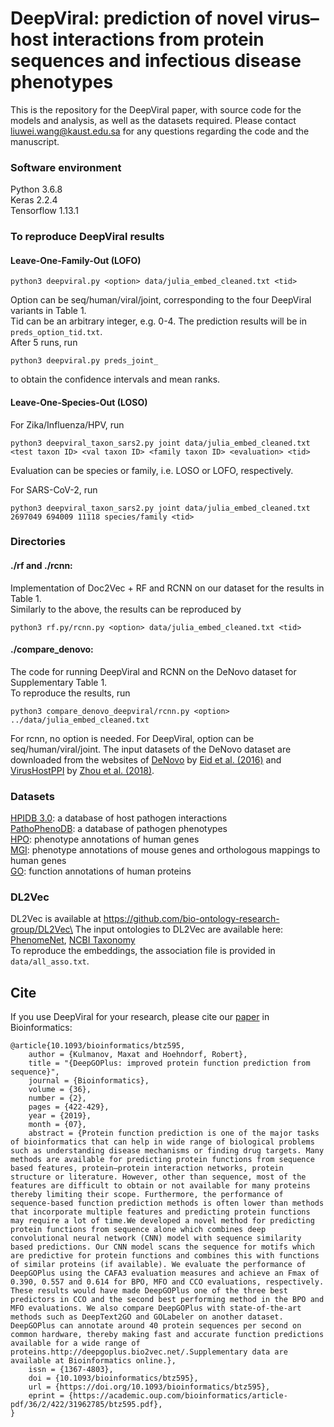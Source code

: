# DeepViral: prediction of novel virus–host interactions from protein sequences and infectious disease phenotypes

This is the repository for the DeepViral paper, with source code for the models and analysis, as well as the datasets required.
Please contact liuwei.wang@kaust.edu.sa for any questions regarding the code and the manuscript.

### Software environment 
Python 3.6.8   
Keras 2.2.4  
Tensorflow 1.13.1  

### To reproduce DeepViral results
#### Leave-One-Family-Out (LOFO)
```
python3 deepviral.py <option> data/julia_embed_cleaned.txt <tid>
```
Option can be seq/human/viral/joint, corresponding to the four DeepViral variants in Table 1. \
Tid can be an arbitrary integer, e.g. 0-4. The prediction results will be in ```preds_option_tid.txt```.\
After 5 runs, run 
```
python3 deepviral.py preds_joint_
``` 
to obtain the confidence intervals and mean ranks.

#### Leave-One-Species-Out (LOSO)
For Zika/Influenza/HPV, run
```
python3 deepviral_taxon_sars2.py joint data/julia_embed_cleaned.txt <test taxon ID> <val taxon ID> <family taxon ID> <evaluation> <tid>
```
Evaluation can be species or family, i.e. LOSO or LOFO, respectively.

For SARS-CoV-2, run
```
python3 deepviral_taxon_sars2.py joint data/julia_embed_cleaned.txt 2697049 694009 11118 species/family <tid>
```

### Directories
#### ./rf and ./rcnn: 
Implementation of Doc2Vec + RF and RCNN on our dataset for the results in Table 1.\
Similarly to the above, the results can be reproduced by 
```
python3 rf.py/rcnn.py <option> data/julia_embed_cleaned.txt <tid>
```

#### ./compare_denovo: 
The code for running DeepViral and RCNN on the DeNovo dataset for Supplementary Table 1.\
To reproduce the results, run
```
python3 compare_denovo_deepviral/rcnn.py <option> ../data/julia_embed_cleaned.txt
```
For rcnn, no option is needed. For DeepViral, option can be seq/human/viral/joint.
The input datasets of the DeNovo dataset are downloaded from the websites of [DeNovo](https://bioinformatics.cs.vt.edu/~alzahraa/denovo) by [Eid et al. (2016)](https://academic.oup.com/bioinformatics/article/32/8/1144/1744545) and [VirusHostPPI](http://165.246.44.47/VirusHostPPI/Additional) by [Zhou et al. (2018)](https://bmcgenomics.biomedcentral.com/articles/10.1186/s12864-018-4924-2).

### Datasets
[HPIDB 3.0](https://hpidb.igbb.msstate.edu/): a database of host pathogen interactions\
[PathoPhenoDB](http://patho.phenomebrowser.net/#/downloads): a database of pathogen phenotypes\
[HPO](https://hpo.jax.org/app/download/annotation): phenotype annotations of human genes\
[MGI](http://www.informatics.jax.org/downloads/reports/index.html#pheno): phenotype annotations of mouse genes and orthologous mappings to human genes\
[GO](http://current.geneontology.org/products/pages/downloads.html): function annotations of human proteins

### DL2Vec 
DL2Vec is available at https://github.com/bio-ontology-research-group/DL2Vec\
The input ontologies to DL2Vec are available here: [PhenomeNet](http://aber-owl.net/ontology/PhenomeNET/#/), [NCBI Taxonomy](https://www.ebi.ac.uk/ols/ontologies/ncbitaxon)\
To reproduce the embeddings, the association file is provided in ```data/all_asso.txt```.

## Cite
If you use DeepViral for your research, please cite our [paper](https://academic.oup.com/bioinformatics/article/36/2/422/5539866) in Bioinformatics:
```
@article{10.1093/bioinformatics/btz595,
    author = {Kulmanov, Maxat and Hoehndorf, Robert},
    title = "{DeepGOPlus: improved protein function prediction from sequence}",
    journal = {Bioinformatics},
    volume = {36},
    number = {2},
    pages = {422-429},
    year = {2019},
    month = {07},
    abstract = {Protein function prediction is one of the major tasks of bioinformatics that can help in wide range of biological problems such as understanding disease mechanisms or finding drug targets. Many methods are available for predicting protein functions from sequence based features, protein–protein interaction networks, protein structure or literature. However, other than sequence, most of the features are difficult to obtain or not available for many proteins thereby limiting their scope. Furthermore, the performance of sequence-based function prediction methods is often lower than methods that incorporate multiple features and predicting protein functions may require a lot of time.We developed a novel method for predicting protein functions from sequence alone which combines deep convolutional neural network (CNN) model with sequence similarity based predictions. Our CNN model scans the sequence for motifs which are predictive for protein functions and combines this with functions of similar proteins (if available). We evaluate the performance of DeepGOPlus using the CAFA3 evaluation measures and achieve an Fmax of 0.390, 0.557 and 0.614 for BPO, MFO and CCO evaluations, respectively. These results would have made DeepGOPlus one of the three best predictors in CCO and the second best performing method in the BPO and MFO evaluations. We also compare DeepGOPlus with state-of-the-art methods such as DeepText2GO and GOLabeler on another dataset. DeepGOPlus can annotate around 40 protein sequences per second on common hardware, thereby making fast and accurate function predictions available for a wide range of proteins.http://deepgoplus.bio2vec.net/.Supplementary data are available at Bioinformatics online.},
    issn = {1367-4803},
    doi = {10.1093/bioinformatics/btz595},
    url = {https://doi.org/10.1093/bioinformatics/btz595},
    eprint = {https://academic.oup.com/bioinformatics/article-pdf/36/2/422/31962785/btz595.pdf},
}

```

